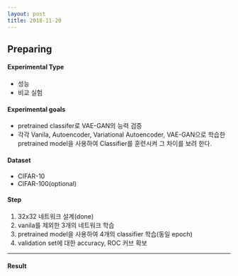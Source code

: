 ```yaml
---
layout: post
title: 2018-11-20
---
```

## **Preparing**

#### **Experimental Type**
- 성능
- 비교 실험


#### **Experimental goals**
- pretrained classifer로 VAE-GAN의 능력 검증
- 각각 Vanila, Autoencoder, Variational Autoencoder, VAE-GAN으로 학습한 pretrained model을 사용하여 Classifier를 훈련시켜 그 차이를 보려 한다.

#### **Dataset**
- CIFAR-10
- CIFAR-100(optional)

#### **Step**
1. 32x32 네트워크 설계(done)
2. vanila를 제외한 3개의 네트워크 학습
3. pretrained model을 사용하여 4개의 classifier 학습(동일 epoch)
4. validation set에 대한 accuracy, ROC 커브 확보

* * *
#### **Result**

